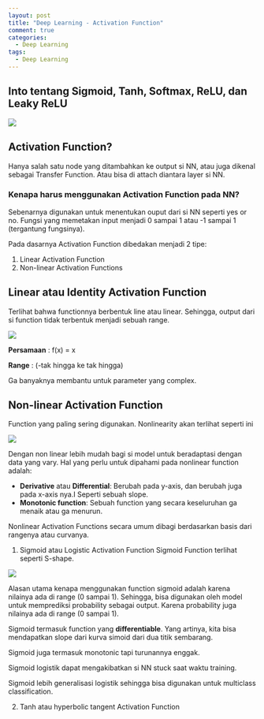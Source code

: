 ```yaml
---
layout: post
title: "Deep Learning - Activation Function"
comment: true
categories:
  - Deep Learning
tags:
  - Deep Learning
---
```


## Into tentang Sigmoid, Tanh, Softmax, ReLU, dan Leaky ReLU

![](https://cdn-images-1.medium.com/max/2000/1*GIPiAdQyOa8wUOkHaL-MJg.gif)

## Activation Function?

Hanya salah satu node yang ditambahkan ke output si NN, atau juga dikenal sebagai Transfer Function. Atau bisa di attach diantara layer si NN.

### Kenapa harus menggunakan Activation Function pada NN?

Sebenarnya digunakan untuk menentukan ouput dari si NN seperti yes or no. Fungsi yang memetakan input menjadi 0 sampai 1 atau -1 sampai 1 (tergantung fungsinya).

Pada dasarnya Activation Function dibedakan menjadi 2 tipe:

1. Linear Activation Function
2. Non-linear Activation Functions

## Linear atau Identity Activation Function
Terlihat bahwa functionnya berbentuk line atau linear. Sehingga, output dari si function tidak terbentuk menjadi sebuah range.

![](https://cdn-images-1.medium.com/max/800/1*tldIgyDQWqm-sMwP7m3Bww.png)

**Persamaan** : f(x) = x

**Range** : (-tak hingga ke tak hingga)

Ga banyaknya membantu untuk parameter yang complex.

## Non-linear Activation Function
Function yang paling sering digunakan. Nonlinearity akan terlihat seperti ini

![](https://cdn-images-1.medium.com/max/800/1*cxNqE_CMez7vUIkcLUH8PA.png)

Dengan non linear lebih mudah bagi si model untuk beradaptasi dengan data yang vary. Hal yang perlu untuk dipahami pada nonlinear function adalah:

- **Derivative** atau **Differential**: Berubah pada y-axis, dan berubah juga pada x-axis nya.I Seperti sebuah slope.
- **Monotonic function**: Sebuah function yang secara keseluruhan ga menaik atau ga menurun.

Nonlinear Activation Functions secara umum dibagi berdasarkan basis dari rangenya atau curvanya.

1. Sigmoid atau Logistic Activation Function
Sigmoid Function terlihat seperti S-shape.

![](https://cdn-images-1.medium.com/max/800/1*Xu7B5y9gp0iL5ooBj7LtWw.png)

Alasan utama kenapa menggunakan function sigmoid adalah karena nilainya ada di range (0 sampai 1). Sehingga, bisa digunakan oleh model untuk memprediksi probability sebagai output. Karena probability juga nilainya ada di range (0 sampai 1).

Sigmoid termasuk function yang **differentiable**. Yang artinya, kita bisa mendapatkan slope dari kurva simoid dari dua titik sembarang.

Sigmoid juga termasuk monotonic tapi turunannya enggak.

Sigmoid logistik dapat mengakibatkan si NN stuck saat waktu training.

Sigmoid lebih generalisasi logistik sehingga bisa digunakan untuk multiclass classification.

2. Tanh atau hyperbolic tangent Activation Function